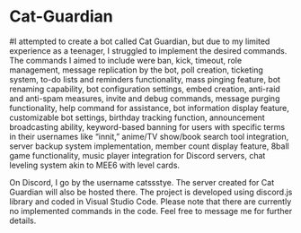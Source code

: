 # Cat-Guardian
  #I attempted to create a bot called Cat Guardian, but due to my limited experience as a teenager, I struggled to implement the desired commands. The commands I aimed to include were ban, kick, timeout, role management, message replication by the bot, poll creation, ticketing system, to-do lists and reminders functionality, mass pinging feature, bot renaming capability, bot configuration settings, embed creation, anti-raid and anti-spam measures, invite and debug commands, message purging functionality, help command for assistance, bot information display feature, customizable bot settings, birthday tracking function, announcement broadcasting ability, keyword-based banning for users with specific terms in their usernames like “innit,” anime/TV show/book search tool integration, server backup system implementation, member count display feature, 8ball game functionality, music player integration for Discord servers, chat leveling system akin to MEE6 with level cards.

On Discord, I go by the username catssstye. The server created for Cat Guardian will also be hosted there. The project is developed using discord.js library and coded in Visual Studio Code. Please note that there are currently no implemented commands in the code. Feel free to message me for further details.

